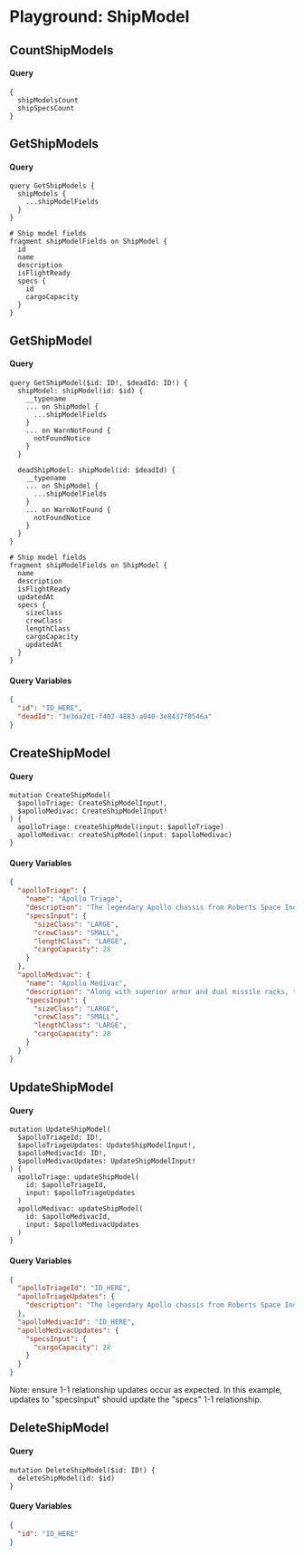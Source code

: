 # Playground: ShipModel

## CountShipModels

#### Query

```
{
  shipModelsCount
  shipSpecsCount
}
```

## GetShipModels

#### Query

```
query GetShipModels {
  shipModels {
    ...shipModelFields
  }
}

# Ship model fields
fragment shipModelFields on ShipModel {
  id
  name
  description
  isFlightReady
  specs {
    id
    cargoCapacity
  }
}
```

## GetShipModel

#### Query

```
query GetShipModel($id: ID!, $deadId: ID!) {
  shipModel: shipModel(id: $id) {
    __typename
    ... on ShipModel {
      ...shipModelFields
    }
    ... on WarnNotFound {
      notFoundNotice
    }
  }

  deadShipModel: shipModel(id: $deadId) {
    __typename
    ... on ShipModel {
      ...shipModelFields
    }
    ... on WarnNotFound {
      notFoundNotice
    }
  }
}

# Ship model fields
fragment shipModelFields on ShipModel {
  name
  description
  isFlightReady
  updatedAt
  specs {
    sizeClass
    crewClass
    lengthClass
    cargoCapacity
    updatedAt
  }
}
```

#### Query Variables

```json
{
  "id": "ID_HERE",
  "deadId": "3e3da2d1-f402-4883-a040-3e8437f0546a"
}
```

## CreateShipModel

#### Query

```
mutation CreateShipModel(
  $apolloTriage: CreateShipModelInput!,
  $apolloMedivac: CreateShipModelInput!
) {
  apolloTriage: createShipModel(input: $apolloTriage)
  apolloMedivac: createShipModel(input: $apolloMedivac)
}

```

#### Query Variables
```json
{
  "apolloTriage": {
    "name": "Apollo Triage",
    "description": "The legendary Apollo chassis from Roberts Space Industries is the gold standard in medevac and rapid emergency response, having provided critical aid to the known universe for well over two centuries.",
    "specsInput": {
      "sizeClass": "LARGE",
      "crewClass": "SMALL",
      "lengthClass": "LARGE",
      "cargoCapacity": 28
    }
  },
  "apolloMedivac": {
    "name": "Apollo Medivac",
    "description": "Along with superior armor and dual missile racks, the 2948 Apollo Medivac model pays homage to the classic 2910 film, Astromedics: Back from the Brink, with livery that accurately recreates the headlining Kithara.",
    "specsInput": {
      "sizeClass": "LARGE",
      "crewClass": "SMALL",
      "lengthClass": "LARGE",
      "cargoCapacity": 28
    }
  }
}
```

## UpdateShipModel

#### Query

```
mutation UpdateShipModel(
  $apolloTriageId: ID!,
  $apolloTriageUpdates: UpdateShipModelInput!,
  $apolloMedivacId: ID!,
  $apolloMedivacUpdates: UpdateShipModelInput!
) {
  apolloTriage: updateShipModel(
    id: $apolloTriageId,
    input: $apolloTriageUpdates
  )
  apolloMedivac: updateShipModel(
    id: $apolloMedivacId,
    input: $apolloMedivacUpdates
  )
}
```

#### Query Variables

```json
{
  "apolloTriageId": "ID_HERE",
  "apolloTriageUpdates": {
    "description": "The legendary Apollo chassis from Roberts Space Industries is the gold standard in medevac and rapid emergency response, having provided critical aid to the known universe for well over two centuries."
  },
  "apolloMedivacId": "ID_HERE",
  "apolloMedivacUpdates": {
    "specsInput": {
      "cargoCapacity": 28
    }
  }
}
```

Note: ensure 1-1 relationship updates occur as expected. In this example, updates to "specsInput" should update the "specs" 1-1 relationship.

## DeleteShipModel

#### Query

```
mutation DeleteShipModel($id: ID!) {
  deleteShipModel(id: $id)
}
```

#### Query Variables

```json
{
  "id": "ID_HERE"
}
```
